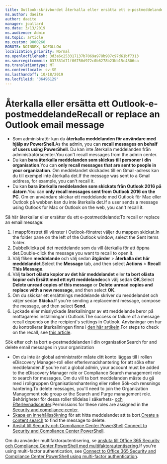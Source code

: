 ```yaml
---
title: Outlook-skrivbordet återkalla eller ersätta ett e-postmeddelande
ms.author: daeite
author: daeite
manager: joallard
ms.date: 3/13/2019
ms.audience: Admin
ms.topic: article
ms.custom: 9000260
ROBOTS: NOINDEX, NOFOLLOW
localization_priority: Normal
ms.openlocfilehash: 3d3a6c253317137b7069a978b907c97d61bf7313
ms.sourcegitcommit: 037331d71f06750d972c0b6278b23bb15c4806ca
ms.translationtype: MT
ms.contentlocale: sv-SE
ms.lasthandoff: 10/18/2019
ms.locfileid: "36496129"
---
```

# <a name="recall-or-replace-an-outlook-email-message"></a><span data-ttu-id="f97a3-102">Återkalla eller ersätta ett Outlook-e-postmeddelande</span><span class="sxs-lookup"><span data-stu-id="f97a3-102">Recall or replace an Outlook email message</span></span>

- <span data-ttu-id="f97a3-103">Som administratör kan du **återkalla meddelanden för användare med hjälp av PowerShell**.</span><span class="sxs-lookup"><span data-stu-id="f97a3-103">As the admin, you can **recall messages on behalf of users using PowerShell**.</span></span> <span data-ttu-id="f97a3-104">Du kan inte återkalla meddelanden från administratörscenter.</span><span class="sxs-lookup"><span data-stu-id="f97a3-104">You can't recall messages from the admin center.</span></span>
- <span data-ttu-id="f97a3-105">Du kan **bara återkalla meddelanden som skickas till personer i din organisation**.</span><span class="sxs-lookup"><span data-stu-id="f97a3-105">You can **only recall messages that are sent to people in your organization**.</span></span> <span data-ttu-id="f97a3-106">Om meddelandet skickades till en Gmail-adress kan du till exempel inte återkalla det.</span><span class="sxs-lookup"><span data-stu-id="f97a3-106">If the message was sent to a Gmail address, for example, you can't recall it.</span></span>
- <span data-ttu-id="f97a3-107">Du kan **bara återkalla meddelanden som skickats från Outlook 2016 på datorn**.</span><span class="sxs-lookup"><span data-stu-id="f97a3-107">You can **only recall messages sent from Outlook 2016 on the PC**.</span></span> <span data-ttu-id="f97a3-108">Om en användare skickar ett meddelande med Outlook för Mac eller Outlook på webben kan du inte återkalla det.</span><span class="sxs-lookup"><span data-stu-id="f97a3-108">If a user sends a message using Outlook for Mac or Outlook on the web, you can't recall it.</span></span>

<span data-ttu-id="f97a3-109">Så här återkallar eller ersätter du ett e-postmeddelande:</span><span class="sxs-lookup"><span data-stu-id="f97a3-109">To recall or replace an email message:</span></span>

1. <span data-ttu-id="f97a3-110">I mappfönstret till vänster i Outlook-fönstret väljer du mappen skickat.</span><span class="sxs-lookup"><span data-stu-id="f97a3-110">In the folder pane on the left of the Outlook window, select the Sent Items folder.</span></span>
1. <span data-ttu-id="f97a3-111">Dubbelklicka på det meddelande som du vill återkalla för att öppna det.</span><span class="sxs-lookup"><span data-stu-id="f97a3-111">Double-click the message you want to recall to open it.</span></span>
1. <span data-ttu-id="f97a3-112">Välj fliken **meddelande** och välj sedan **åtgärder** > **återkalla det här meddelandet**.</span><span class="sxs-lookup"><span data-stu-id="f97a3-112">Select the **Message** tab, and then select **Actions** > **Recall This Message**.</span></span>
1. <span data-ttu-id="f97a3-113">Välj **ta bort olästa kopior av det här meddelandet** eller **ta bort olästa kopior och Ersätt med ett nytt meddelande**och välj sedan **OK**.</span><span class="sxs-lookup"><span data-stu-id="f97a3-113">Select **Delete unread copies of this message** or **Delete unread copies and replace with a new message**, and then select **OK**.</span></span>
1. <span data-ttu-id="f97a3-114">Om du skickar ett ersättnings meddelande skriver du meddelandet och väljer sedan **Skicka**.</span><span class="sxs-lookup"><span data-stu-id="f97a3-114">If you're sending a replacement message, compose the message, and then select **Send**.</span></span>
1. <span data-ttu-id="f97a3-115">Lyckade eller misslyckade återkallningar av ett meddelande beror på mottagarens inställningar i Outlook.</span><span class="sxs-lookup"><span data-stu-id="f97a3-115">The success or failure of a message recall depends on the recipient's settings in Outlook.</span></span> <span data-ttu-id="f97a3-116">Anvisningar om hur du kontrollerar återkallningen finns i [den här artikeln](https://support.office.com/article/35027f88-d655-4554-b4f8-6c0729a723a0).</span><span class="sxs-lookup"><span data-stu-id="f97a3-116">For steps to check on the recall, see [this article](https://support.office.com/article/35027f88-d655-4554-b4f8-6c0729a723a0).</span></span>

<span data-ttu-id="f97a3-117">Sök efter och ta bort e-postmeddelanden i din organisation</span><span class="sxs-lookup"><span data-stu-id="f97a3-117">Search for and delete email messages in your organization</span></span>

- <span data-ttu-id="f97a3-118">Om du inte är global administratör måste ditt konto läggas till i rollen eDiscovery Manager-roll eller efterlevnadshantering för att söka efter meddelanden.</span><span class="sxs-lookup"><span data-stu-id="f97a3-118">If you're not a global admin, your account must be added to the eDiscovery Manager role or Compliance Search management role to search for messages.</span></span> <span data-ttu-id="f97a3-119">Om du vill ta bort meddelanden måste du gå med i rollgruppen Organisationshantering eller rollen Sök-och rensnings hantering.</span><span class="sxs-lookup"><span data-stu-id="f97a3-119">To delete messages, you'll need to join the Organization Management role group or the Search and Purge management role.</span></span> <span data-ttu-id="f97a3-120">Behörigheter för dessa roller tilldelas i säkerhets- [och Efterlevnadscenter](https://go.microsoft.com/fwlink/?linkid=2083731).</span><span class="sxs-lookup"><span data-stu-id="f97a3-120">Permissions for these roles are assigned in the [Security and compliance center](https://go.microsoft.com/fwlink/?linkid=2083731).</span></span>
- <span data-ttu-id="f97a3-121">[Skapa en innehållssökning](https://docs.microsoft.com/office365/securitycompliance/content-search) för att hitta meddelandet att ta bort.</span><span class="sxs-lookup"><span data-stu-id="f97a3-121">[Create a content search](https://docs.microsoft.com/office365/securitycompliance/content-search) to find the message to delete.</span></span>
- <span data-ttu-id="f97a3-122">[Anslut till Security och Compliance Center PowerShell](https://docs.microsoft.com/powershell/exchange/office-365-scc/connect-to-scc-powershell/connect-to-scc-powershell?view=exchange-ps).</span><span class="sxs-lookup"><span data-stu-id="f97a3-122">[Connect to Security and Compliance Center PowerShell](https://docs.microsoft.com/powershell/exchange/office-365-scc/connect-to-scc-powershell/connect-to-scc-powershell?view=exchange-ps).</span></span>

<span data-ttu-id="f97a3-123">Om du använder multifaktorautentisering, se [ansluta till Office 365 Security och Compliance Center PowerShell med multifaktorautentisering](https://docs.microsoft.com/powershell/exchange/office-365-scc/connect-to-scc-powershell/mfa-connect-to-scc-powershell?view=exchange-ps).</span><span class="sxs-lookup"><span data-stu-id="f97a3-123">If you're using multi-factor authentication, see [Connect to Office 365 Security and Compliance Center PowerShell using multi-factor authentication](https://docs.microsoft.com/powershell/exchange/office-365-scc/connect-to-scc-powershell/mfa-connect-to-scc-powershell?view=exchange-ps).</span></span>